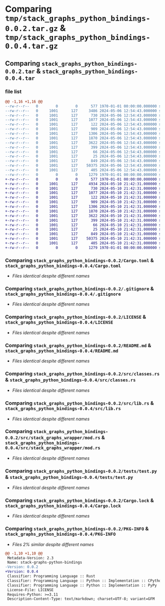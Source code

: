 # Comparing `tmp/stack_graphs_python_bindings-0.0.2.tar.gz` & `tmp/stack_graphs_python_bindings-0.0.4.tar.gz`

## Comparing `stack_graphs_python_bindings-0.0.2.tar` & `stack_graphs_python_bindings-0.0.4.tar`

### file list

```diff
@@ -1,16 +1,16 @@
--rw-r--r--   0        0        0      577 1970-01-01 00:00:00.000000 stack_graphs_python_bindings-0.0.2/Cargo.toml
--rw-r--r--   0     1001      127     3486 2024-05-06 12:54:43.000000 stack_graphs_python_bindings-0.0.2/.github/workflows/CI.yml
--rw-r--r--   0     1001      127      730 2024-05-06 12:54:43.000000 stack_graphs_python_bindings-0.0.2/.gitignore
--rw-r--r--   0     1001      127     1077 2024-05-06 12:54:43.000000 stack_graphs_python_bindings-0.0.2/LICENSE
--rw-r--r--   0     1001      127      122 2024-05-06 12:54:43.000000 stack_graphs_python_bindings-0.0.2/Makefile
--rw-r--r--   0     1001      127      909 2024-05-06 12:54:43.000000 stack_graphs_python_bindings-0.0.2/README.md
--rw-r--r--   0     1001      127     1306 2024-05-06 12:54:43.000000 stack_graphs_python_bindings-0.0.2/src/classes.rs
--rw-r--r--   0     1001      127     1870 2024-05-06 12:54:43.000000 stack_graphs_python_bindings-0.0.2/src/lib.rs
--rw-r--r--   0     1001      127     3622 2024-05-06 12:54:43.000000 stack_graphs_python_bindings-0.0.2/src/stack_graphs_wrapper/mod.rs
--rw-r--r--   0     1001      127      399 2024-05-06 12:54:43.000000 stack_graphs_python_bindings-0.0.2/stack_graphs_python.pyi
--rw-r--r--   0     1001      127       66 2024-05-06 12:54:43.000000 stack_graphs_python_bindings-0.0.2/tests/js_sample/index.js
--rw-r--r--   0     1001      127       25 2024-05-06 12:54:43.000000 stack_graphs_python_bindings-0.0.2/tests/js_sample/module.js
--rw-r--r--   0     1001      127      849 2024-05-06 12:54:43.000000 stack_graphs_python_bindings-0.0.2/tests/test.py
--rw-r--r--   0     1001      127    50375 2024-05-06 12:54:43.000000 stack_graphs_python_bindings-0.0.2/Cargo.lock
--rw-r--r--   0     1001      127      405 2024-05-06 12:54:43.000000 stack_graphs_python_bindings-0.0.2/pyproject.toml
--rw-r--r--   0        0        0     1279 1970-01-01 00:00:00.000000 stack_graphs_python_bindings-0.0.2/PKG-INFO
+-rw-r--r--   0        0        0      577 1970-01-01 00:00:00.000000 stack_graphs_python_bindings-0.0.4/Cargo.toml
+-rw-r--r--   0     1001      127     4934 2024-05-10 21:42:31.000000 stack_graphs_python_bindings-0.0.4/.github/workflows/CI.yml
+-rw-r--r--   0     1001      127      730 2024-05-10 21:42:31.000000 stack_graphs_python_bindings-0.0.4/.gitignore
+-rw-r--r--   0     1001      127     1077 2024-05-10 21:42:31.000000 stack_graphs_python_bindings-0.0.4/LICENSE
+-rw-r--r--   0     1001      127      122 2024-05-10 21:42:31.000000 stack_graphs_python_bindings-0.0.4/Makefile
+-rw-r--r--   0     1001      127      909 2024-05-10 21:42:31.000000 stack_graphs_python_bindings-0.0.4/README.md
+-rw-r--r--   0     1001      127     1306 2024-05-10 21:42:31.000000 stack_graphs_python_bindings-0.0.4/src/classes.rs
+-rw-r--r--   0     1001      127     1870 2024-05-10 21:42:31.000000 stack_graphs_python_bindings-0.0.4/src/lib.rs
+-rw-r--r--   0     1001      127     3622 2024-05-10 21:42:31.000000 stack_graphs_python_bindings-0.0.4/src/stack_graphs_wrapper/mod.rs
+-rw-r--r--   0     1001      127      399 2024-05-10 21:42:31.000000 stack_graphs_python_bindings-0.0.4/stack_graphs_python.pyi
+-rw-r--r--   0     1001      127       66 2024-05-10 21:42:31.000000 stack_graphs_python_bindings-0.0.4/tests/js_sample/index.js
+-rw-r--r--   0     1001      127       25 2024-05-10 21:42:31.000000 stack_graphs_python_bindings-0.0.4/tests/js_sample/module.js
+-rw-r--r--   0     1001      127      849 2024-05-10 21:42:31.000000 stack_graphs_python_bindings-0.0.4/tests/test.py
+-rw-r--r--   0     1001      127    50375 2024-05-10 21:42:31.000000 stack_graphs_python_bindings-0.0.4/Cargo.lock
+-rw-r--r--   0     1001      127      405 2024-05-10 21:42:31.000000 stack_graphs_python_bindings-0.0.4/pyproject.toml
+-rw-r--r--   0        0        0     1279 1970-01-01 00:00:00.000000 stack_graphs_python_bindings-0.0.4/PKG-INFO
```

### Comparing `stack_graphs_python_bindings-0.0.2/Cargo.toml` & `stack_graphs_python_bindings-0.0.4/Cargo.toml`

 * *Files identical despite different names*

### Comparing `stack_graphs_python_bindings-0.0.2/.gitignore` & `stack_graphs_python_bindings-0.0.4/.gitignore`

 * *Files identical despite different names*

### Comparing `stack_graphs_python_bindings-0.0.2/LICENSE` & `stack_graphs_python_bindings-0.0.4/LICENSE`

 * *Files identical despite different names*

### Comparing `stack_graphs_python_bindings-0.0.2/README.md` & `stack_graphs_python_bindings-0.0.4/README.md`

 * *Files identical despite different names*

### Comparing `stack_graphs_python_bindings-0.0.2/src/classes.rs` & `stack_graphs_python_bindings-0.0.4/src/classes.rs`

 * *Files identical despite different names*

### Comparing `stack_graphs_python_bindings-0.0.2/src/lib.rs` & `stack_graphs_python_bindings-0.0.4/src/lib.rs`

 * *Files identical despite different names*

### Comparing `stack_graphs_python_bindings-0.0.2/src/stack_graphs_wrapper/mod.rs` & `stack_graphs_python_bindings-0.0.4/src/stack_graphs_wrapper/mod.rs`

 * *Files identical despite different names*

### Comparing `stack_graphs_python_bindings-0.0.2/tests/test.py` & `stack_graphs_python_bindings-0.0.4/tests/test.py`

 * *Files identical despite different names*

### Comparing `stack_graphs_python_bindings-0.0.2/Cargo.lock` & `stack_graphs_python_bindings-0.0.4/Cargo.lock`

 * *Files identical despite different names*

### Comparing `stack_graphs_python_bindings-0.0.2/PKG-INFO` & `stack_graphs_python_bindings-0.0.4/PKG-INFO`

 * *Files 2% similar despite different names*

```diff
@@ -1,10 +1,10 @@
 Metadata-Version: 2.3
 Name: stack-graphs-python-bindings
-Version: 0.0.2
+Version: 0.0.4
 Classifier: Programming Language :: Rust
 Classifier: Programming Language :: Python :: Implementation :: CPython
 Classifier: Programming Language :: Python :: Implementation :: PyPy
 License-File: LICENSE
 Requires-Python: >=3.11
 Description-Content-Type: text/markdown; charset=UTF-8; variant=GFM
```

